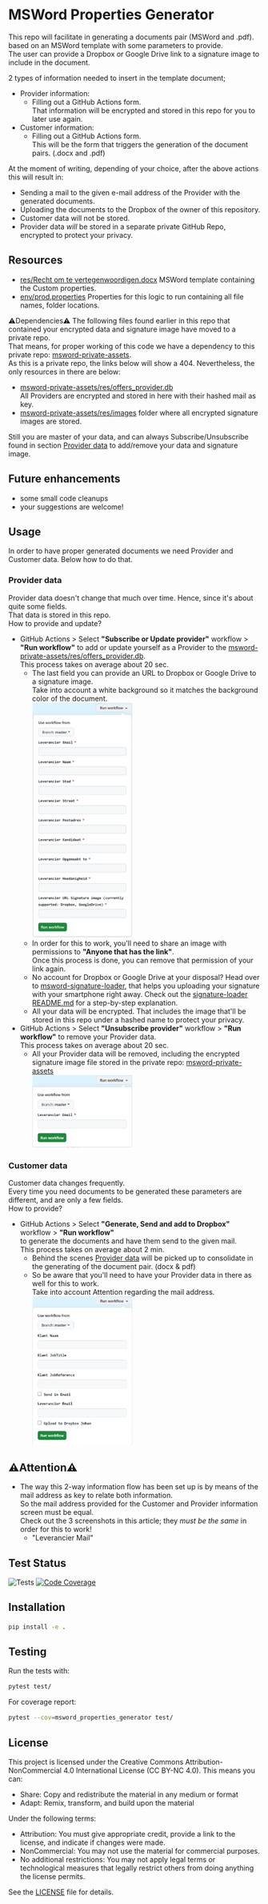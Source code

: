 # MSWord Properties Generator

This repo will facilitate in generating a documents pair (MSWord and .pdf). based on an MSWord template with some parameters to provide.<br> 
The user can provide a Dropbox or Google Drive link to a signature image to include in the document. 

2 types of information needed to insert in the template document;   
  - Provider information:
    - Filling out a GitHub Actions form.<br>
    That information will be encrypted and stored in this repo for you to later use again.<br>
  - Customer information: 
    - Filling out a GitHub Actions form.<br>This will be the form that triggers the generation of the document pairs. (.docx and .pdf) 

At the moment of writing, depending of your choice, after the above actions this will result in:
- Sending a mail to the given e-mail address of the Provider with the generated documents. 
- Uploading the documents to the Dropbox of the owner of this repository.
- Customer data will not be stored. 
- Provider data *will* be stored in a separate private GitHub Repo, encrypted to protect your privacy.

## Resources 
- [res/Recht om te vertegenwoordigen.docx](res/Recht%20om%20te%20vertegenwoordigen.docx) MSWord template containing the Custom properties.
- [env/prod.properties](env/prod.properties) Properties for this logic to run containing all file names, folder locations. 

⚠️Dependencies⚠️
The following files found earlier in this repo that contained your encrypted data and signature image have moved to a private repo. \
That means, for proper working of this code we have a dependency to this private repo: [msword-private-assets](https://github.com/johantre/msword-private-assets). \
As this is a private repo, the links below will show a 404. Nevertheless, the only resources in there are below: 
- [msword-private-assets/res/offers_provider.db](https://github.com/johantre/msword-private-assets/blob/main/res/offers_provider.db) \
All Providers are encrypted and stored in here with their hashed mail as key.
- [msword-private-assets/res/images](https://github.com/johantre/msword-private-assets/tree/main/res/images) folder where all encrypted signature images are stored. 

Still you are master of your data, and can always Subscribe/Unsubscribe found in section [Provider data](https://github.com/johantre/msword-properties-generator#Provider-data) to add/remove your data and signature image.

## Future enhancements
- some small code cleanups
- your suggestions are welcome!

## Usage
In order to have proper generated documents we need Provider and Customer data. Below how to do that.

### Provider data
Provider data doesn't change that much over time. Hence, since it's about quite some fields.<br>That data is stored in this repo.<br> 
How to provide and update?
- GitHub Actions > Select **"Subscribe or Update provider"** workflow > **"Run workflow"** to add or update yourself as a Provider to the [msword-private-assets/res/offers_provider.db](https://github.com/johantre/msword-private-assets/blob/main/res/offers_provider.db).<br>
This process takes on average about 20 sec.
  - The last field you can provide an URL to Dropbox or Google Drive to a signature image.<br>Take into account a white background so it matches the background color of the document.
  <br><a href="assets/img_1.png"><img src="assets/img_1.png" width="200"></a><br> 
  - In order for this to work, you'll need to share an image with permissions to **"Anyone that has the link"**.<br>
    Once this process is done, you can remove that permission of your link again.<br>
  - No account for Dropbox or Google Drive at your disposal? Head over to [msword-signature-loader](https://johantre.github.io/msword-properties-generator/signature-loader/), that helps you uploading your signature with your smartphone right away. Check out the [signature-loader README.md](https://github.com/johantre/msword-properties-generator/blob/master/docs/signature-loader/README.md) for a step-by-step explanation.  
  - All your data will be encrypted. That includes the image that'll be stored in this repo under a hashed name to protect your privacy. 
- GitHub Actions > Select **"Unsubscribe provider"** workflow > **"Run workflow"** to remove your Provider data.<br>
This process takes on average about 20 sec.
  - All your Provider data will be removed, including the encrypted signature image file stored in the private repo: [msword-private-assets](https://github.com/johantre/msword-private-assets) 
  <br><a href="assets/img_2.png"><img src="assets/img_2.png" width="200"></a><br>

### Customer data
Customer data changes frequently.<br>Every time you need documents to be generated these parameters are different, and are only a few fields.<br> 
How to provide? 
- GitHub Actions > Select **"Generate, Send and add to Dropbox"** workflow > **"Run workflow"**<br>to generate the documents and have them send to the given mail.<br>
This process takes on average about 2 min.
  - Behind the scenes [Provider data](https://github.com/johantre/msword-properties-generator#Provider-data) will be picked up to consolidate in the generating of the document pair. (docx & pdf)<br>
  - So be aware that you'll need to have your Provider data in there as well for this to work.<br>Take into account Attention regarding the mail address.
  <br><a href="assets/img.png"><img src="assets/img.png" width="200"></a>

## ⚠️Attention⚠️

- The way this 2-way information flow has been set up is by means of the mail address as key to relate both information.<br>
So the mail address provided for the Customer and Provider information screen must be equal.<br>
Check out the 3 screenshots in this article; they *must be the same* in order for this to work! 
  - "Leverancier Mail" 

## Test Status

![Tests](https://github.com/johantre/msword-properties-generator/actions/workflows/tests.yml/badge.svg?branch=master)
[![Code Coverage](https://codecov.io/gh/johantre/msword-properties-generator/branch/master/graph/badge.svg)](https://app.codecov.io/gh/johantre/msword-properties-generator)



## Installation

```bash
pip install -e .
```

## Testing

Run the tests with:

```bash
pytest test/
```

For coverage report:

```bash
pytest --cov=msword_properties_generator test/
```

## License

This project is licensed under the Creative Commons Attribution-NonCommercial 4.0 International License (CC BY-NC 4.0). This means you can:

- Share: Copy and redistribute the material in any medium or format
- Adapt: Remix, transform, and build upon the material

Under the following terms:
- Attribution: You must give appropriate credit, provide a link to the license, and indicate if changes were made.
- NonCommercial: You may not use the material for commercial purposes.
- No additional restrictions: You may not apply legal terms or technological measures that legally restrict others from doing anything the license permits.

See the [LICENSE](LICENSE) file for details.

